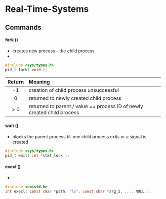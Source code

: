 # Real-Time-Systems

## Commands

#### fork ()
- creates new process - the child process
- 

```c
#include <sys/types.h>
pid_t fork( void );
```

| Return | Meaning                                                                 |
| :----: | :---------------------------------------------------------------------- |
|   -1   | creation of child process unsuccessful                                  |
|   0    | returned to newly created child process                                 |
|  > 0   | returned to parent / value == process ID of newly created child process |


#### wait ()
- blocks the parent process till one child process exits or a signal is created 

```c
#include <sys/types.h>
pid_t wait( int *stat_lock );
```


#### execl ()
- 

```c
#include <unistd.h>
int execl( const char *path, "ls", const char *arg_1, ..., NULL );
```